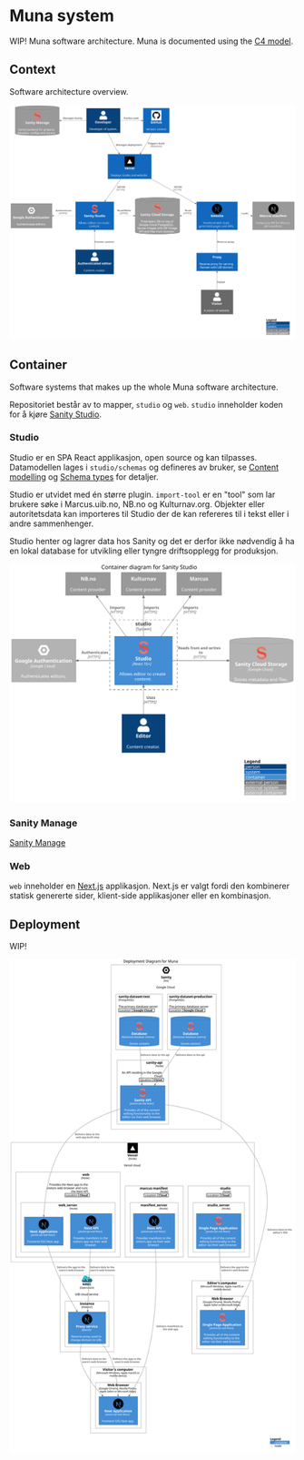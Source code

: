 # Muna system

WIP! Muna software architecture. Muna is documented using the [C4 model](https://c4model.com/).

## Context

Software architecture overview.

![](./diagrams/context.svg)

## Container

Software systems that makes up the whole Muna software architecture.

Repositoriet består av to mapper, `studio` og `web`. `studio` inneholder koden for å kjøre [Sanity Studio](https://www.sanity.io/docs/sanity-studio). 

### Studio

Studio er en SPA React applikasjon, open source og kan tilpasses. Datamodellen lages i `studio/schemas` og defineres av bruker, se [Content modelling](https://www.sanity.io/docs/content-modelling) og [Schema types](https://www.sanity.io/docs/schema-types) for detaljer.

Studio er utvidet med én større plugin. `import-tool` er en "tool" som lar brukere søke i Marcus.uib.no, NB.no og Kulturnav.org. Objekter eller autoritetsdata kan importeres til Studio der de kan refereres til i tekst eller i andre sammenhenger.

Studio henter og lagrer data hos Sanity og det er derfor ikke nødvendig å ha en lokal database for utvikling eller tyngre driftsopplegg for produksjon.

![](./diagrams/container_studio.svg)

### Sanity Manage

[Sanity Manage](https://www.sanity.io/manage)

### Web

`web` inneholder en [Next.js](https://nextjs.org/) applikasjon. Next.js er valgt fordi den kombinerer statisk genererte sider, klient-side applikasjoner eller en kombinasjon.

## Deployment

WIP!

![](./diagrams/deployment.svg)